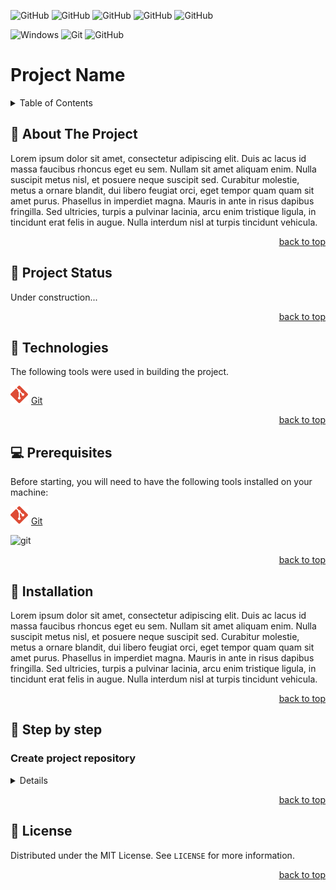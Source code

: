 <div id="top"></div>

<!-- insert badges here -->
![GitHub](https://img.shields.io/github/last-commit/afonsok/teste1)
![GitHub](https://img.shields.io/github/commit-activity/m/afonsok/teste1)
![GitHub](https://img.shields.io/github/release-date/afonsok/teste1)
![GitHub](https://img.shields.io/github/commits-since/afonsok/teste1/0.0.0)
![GitHub](https://img.shields.io/github/contributors/afonsok/teste1)

![Windows](https://img.shields.io/badge/Windows-0078D6?style=for-the-badge&logo=windows&logoColor=white)
![Git](https://img.shields.io/badge/git-%23F05033.svg?style=for-the-badge&logo=git&logoColor=white)
![GitHub](https://img.shields.io/badge/github-%23121011.svg?style=for-the-badge&logo=github&logoColor=white)

# Project Name

<details>
    <summary>Table of Contents</summary>
    <ol>
        <li><a href="#about-the-project"> 📝 About The Project</a></li>
        <li><a href="#project-status"> 🚧 Project Status</a></li>
        <li><a href="#technologies"> 🔰 Technologies</a></li>
        <li><a href="#prerequisites"> 💻 Prerequisites</a></li>
        <li><a href="#installation"> 🚀 Installation</a></li>
        <li><a href="#step-by-step"> 🚶 Step by step</a></li>
        <ul>
            <li><a href="#create-project-repository">Create project repository</a></li>
        </ul>
        <li><a href="#license"> 📝 License</a></li>
    </ol>
</details>

<div id="about-the-project"></div>

## 📝 About The Project

Lorem ipsum dolor sit amet, consectetur adipiscing elit. Duis ac lacus id massa faucibus rhoncus eget eu sem. Nullam sit amet aliquam enim. Nulla suscipit metus nisl, et posuere neque suscipit sed. Curabitur molestie, metus a ornare blandit, dui libero feugiat orci, eget tempor quam quam sit amet purus. Phasellus in imperdiet magna. Mauris in ante in risus dapibus fringilla. Sed ultricies, turpis a pulvinar lacinia, arcu enim tristique ligula, in tincidunt erat felis in augue. Nulla interdum nisl at turpis tincidunt vehicula.

<p align="right"><a href="#top">back to top</a></p>

<div id="project-status"></div>

## 🚧 Project Status

Under construction...

<p align="right"><a href="#top">back to top</a></p>

<div id="technologies"></div>

## 🔰 Technologies

The following tools were used in building the project.

![Git](./images/git-icon.svg) [Git](https://git-scm.com/)

<p align="right"><a href="#top">back to top</a></p>

<div id="prerequisites"></div>

## 💻 Prerequisites

Before starting, you will need to have the following tools installed on your machine:

![Git](./images/git-icon.svg) [Git](https://git-scm.com/)

![git](https://img.shields.io/badge/git%20version-%3E%3D%20v2.35.1.windows.2-blue)

<p align="right"><a href="#top">back to top</a></p>

<div id="installation"></div>

## 🚀 Installation

Lorem ipsum dolor sit amet, consectetur adipiscing elit. Duis ac lacus id massa faucibus rhoncus eget eu sem. Nullam sit amet aliquam enim. Nulla suscipit metus nisl, et posuere neque suscipit sed. Curabitur molestie, metus a ornare blandit, dui libero feugiat orci, eget tempor quam quam sit amet purus. Phasellus in imperdiet magna. Mauris in ante in risus dapibus fringilla. Sed ultricies, turpis a pulvinar lacinia, arcu enim tristique ligula, in tincidunt erat felis in augue. Nulla interdum nisl at turpis tincidunt vehicula.

<p align="right"><a href="#top">back to top</a></p>

<div id="step-by-step"></div>

## 🚶 Step by step

<div id="create-project-repository"></div>

### Create project repository

<details>

Open a terminal window and run the command `git --version` to verify that it is installed.
If an error is returned, there are a few ways to install Git on Windows. The most official build is available for download on the Git website. Just go to https://git-scm.com/download/win and the download will start automatically.

> ![Git](./images/git-icon.svg) [**Git**](https://git-scm.com/) is a free and open source distributed version control system designed to handle everything from small to very large projects with speed and efficiency.

Git comes with a tool called git config that lets you get and set configuration variables that control all aspects of how Git looks and operates. See [First-Time Git Setup](https://git-scm.com/book/en/v2/Getting-Started-First-Time-Git-Setup)

Go to that project's directory. In the terminal window run the command:

```bash
cd C:/Users/user/my_project
```

Create a new subdirectory named .git that contains all of your necessary repository files \- a Git repository skeleton. Run the command:

```bash
git init
```

Added the following files to the directory:

* **README.md** - A guide that gives a detailed description of the project.
* **./images** - A folder where images to be used in the project
* **LICENSE** - A file with the project license (MIT License)

Start tracking these files and do an initial commit.

```bash
git add README.md
git add images/*
git add LICENSE
git commit -m 'Initial project version'
```

<p align="right"><a href="#top">back to top</a></p>

</details>

<p align="right"><a href="#top">back to top</a></p>

<div id="license"></div>

## 📝 License

Distributed under the MIT License. See `LICENSE` for more information.

<p align="right"><a href="#top">back to top</a></p>
